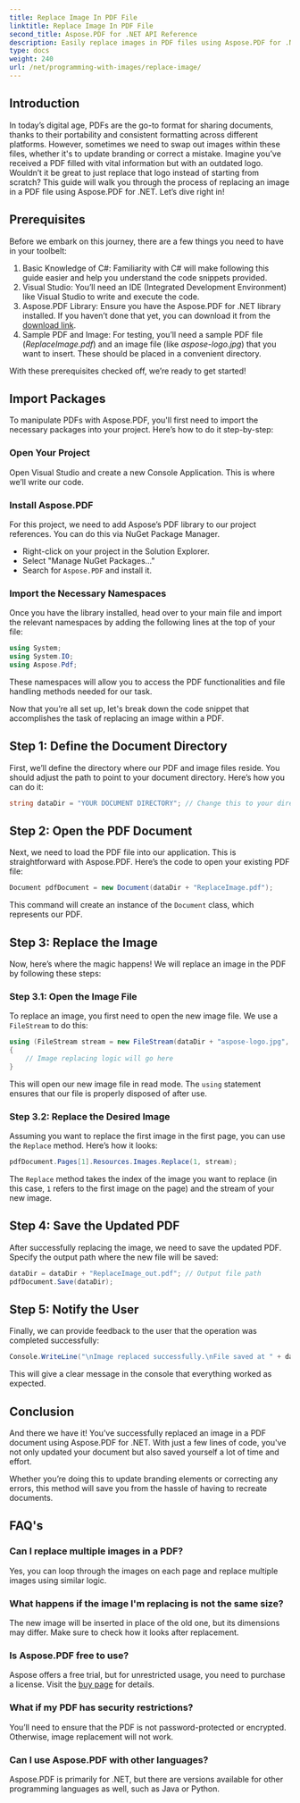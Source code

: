 ```yaml
---
title: Replace Image In PDF File
linktitle: Replace Image In PDF File
second_title: Aspose.PDF for .NET API Reference
description: Easily replace images in PDF files using Aspose.PDF for .NET. Follow this guide for step-by-step instructions and enhance your PDF management skills.
type: docs
weight: 240
url: /net/programming-with-images/replace-image/
---
```

## Introduction

In today’s digital age, PDFs are the go-to format for sharing documents, thanks to their portability and consistent formatting across different platforms. However, sometimes we need to swap out images within these files, whether it's to update branding or correct a mistake. Imagine you’ve received a PDF filled with vital information but with an outdated logo. Wouldn’t it be great to just replace that logo instead of starting from scratch? This guide will walk you through the process of replacing an image in a PDF file using Aspose.PDF for .NET. Let’s dive right in!

## Prerequisites

Before we embark on this journey, there are a few things you need to have in your toolbelt:

1. Basic Knowledge of C#: Familiarity with C# will make following this guide easier and help you understand the code snippets provided.
2. Visual Studio: You’ll need an IDE (Integrated Development Environment) like Visual Studio to write and execute the code.
3. Aspose.PDF Library: Ensure you have the Aspose.PDF for .NET library installed. If you haven’t done that yet, you can download it from the [download link](https://releases.aspose.com/pdf/net/).
4. Sample PDF and Image: For testing, you’ll need a sample PDF file (*ReplaceImage.pdf*) and an image file (like *aspose-logo.jpg*) that you want to insert. These should be placed in a convenient directory.

With these prerequisites checked off, we’re ready to get started! 

## Import Packages

To manipulate PDFs with Aspose.PDF, you'll first need to import the necessary packages into your project. Here’s how to do it step-by-step:

### Open Your Project

Open Visual Studio and create a new Console Application. This is where we’ll write our code.

### Install Aspose.PDF

For this project, we need to add Aspose’s PDF library to our project references. You can do this via NuGet Package Manager. 

- Right-click on your project in the Solution Explorer.
- Select "Manage NuGet Packages..."
- Search for `Aspose.PDF` and install it.

### Import the Necessary Namespaces 

Once you have the library installed, head over to your main file and import the relevant namespaces by adding the following lines at the top of your file:

```csharp
using System;
using System.IO;
using Aspose.Pdf;
```

These namespaces will allow you to access the PDF functionalities and file handling methods needed for our task.

Now that you’re all set up, let's break down the code snippet that accomplishes the task of replacing an image within a PDF. 

## Step 1: Define the Document Directory

First, we’ll define the directory where our PDF and image files reside. You should adjust the path to point to your document directory. Here’s how you can do it:

```csharp
string dataDir = "YOUR DOCUMENT DIRECTORY"; // Change this to your directory
```

## Step 2: Open the PDF Document

Next, we need to load the PDF file into our application. This is straightforward with Aspose.PDF. Here’s the code to open your existing PDF file:

```csharp
Document pdfDocument = new Document(dataDir + "ReplaceImage.pdf");
```

This command will create an instance of the `Document` class, which represents our PDF.

## Step 3: Replace the Image

Now, here’s where the magic happens! We will replace an image in the PDF by following these steps:

### Step 3.1: Open the Image File

To replace an image, you first need to open the new image file. We use a `FileStream` to do this:

```csharp
using (FileStream stream = new FileStream(dataDir + "aspose-logo.jpg", FileMode.Open))
{
    // Image replacing logic will go here
}
```

This will open our new image file in read mode. The `using` statement ensures that our file is properly disposed of after use.

### Step 3.2: Replace the Desired Image

Assuming you want to replace the first image in the first page, you can use the `Replace` method. Here’s how it looks:

```csharp
pdfDocument.Pages[1].Resources.Images.Replace(1, stream);
```

The `Replace` method takes the index of the image you want to replace (in this case, `1` refers to the first image on the page) and the stream of your new image.

## Step 4: Save the Updated PDF

After successfully replacing the image, we need to save the updated PDF. Specify the output path where the new file will be saved:

```csharp
dataDir = dataDir + "ReplaceImage_out.pdf"; // Output file path
pdfDocument.Save(dataDir);
```

## Step 5: Notify the User

Finally, we can provide feedback to the user that the operation was completed successfully:

```csharp
Console.WriteLine("\nImage replaced successfully.\nFile saved at " + dataDir);
```

This will give a clear message in the console that everything worked as expected.

## Conclusion

And there we have it! You’ve successfully replaced an image in a PDF document using Aspose.PDF for .NET. With just a few lines of code, you've not only updated your document but also saved yourself a lot of time and effort. 

Whether you’re doing this to update branding elements or correcting any errors, this method will save you from the hassle of having to recreate documents.

## FAQ's

### Can I replace multiple images in a PDF?
Yes, you can loop through the images on each page and replace multiple images using similar logic.

### What happens if the image I'm replacing is not the same size?
The new image will be inserted in place of the old one, but its dimensions may differ. Make sure to check how it looks after replacement.

### Is Aspose.PDF free to use?
Aspose offers a free trial, but for unrestricted usage, you need to purchase a license. Visit the [buy page](https://purchase.aspose.com/buy) for details.

### What if my PDF has security restrictions?
You’ll need to ensure that the PDF is not password-protected or encrypted. Otherwise, image replacement will not work.

### Can I use Aspose.PDF with other languages?
Aspose.PDF is primarily for .NET, but there are versions available for other programming languages as well, such as Java or Python.
